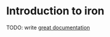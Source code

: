 # Introduction to iron

TODO: write [great documentation](http://jacobian.org/writing/what-to-write/)
